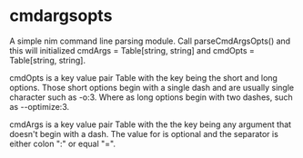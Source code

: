 # cmdargsopts

A simple nim command line parsing module. Call parseCmdArgsOpts() and this will
initialized cmdArgs = Table[string, string] and cmdOpts = Table[string, string].

cmdOpts is a key value pair Table with the key being the short and long options. Those short options
begin with a single dash and are usually single character such as -o:3. Where as long options begin
with two dashes, such as --optimize:3.

cmdArgs is a key value pair Table with the the key being any argument that doesn't begin with a dash.
The value for is optional and the separator is either colon ":" or equal "=".
